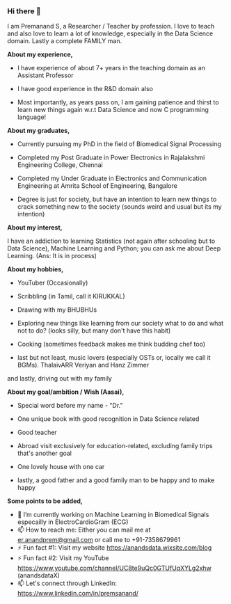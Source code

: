 ### Hi there 👋

I am Premanand S, a Researcher / Teacher by profession. I love to teach and also love to learn a lot of knowledge, especially in the Data Science domain. Lastly a complete FAMILY man. 

**About my experience,**

* I have experience of about 7+ years in the teaching domain as an Assistant Professor

* I have good experience in the R&D domain also

* Most importantly, as years pass on, I am gaining patience and thirst to learn new things again w.r.t Data Science and now C programming language!

**About my graduates,**

* Currently pursuing my PhD in the field of Biomedical Signal Processing

* Completed my Post Graduate in Power Electronics in Rajalakshmi Engineering College, Chennai

* Completed my Under Graduate in Electronics and Communication Engineering at Amrita School of Engineering, Bangalore

* Degree is just for society, but have an intention to learn new things to crack something new to the society (sounds weird and usual but its my intention)

**About my interest,**

I have an addiction to learning Statistics (not again after schooling but to Data Science), Machine Learning and Python; you can ask me about Deep Learning. (Ans: It is in process) 

**About my hobbies,**

* YouTuber (Occasionally) 

* Scribbling (in Tamil, call it KIRUKKAL) 

* Drawing with my BHUBHUs

* Exploring new things like learning from our society what to do and what not to do? (looks silly, but many don't have this habit)

* Cooking (sometimes feedback makes me think budding chef too) 

* last but not least, music lovers (especially OSTs or, locally we call it BGMs). ThalaivARR Veriyan and Hanz Zimmer  

and lastly, driving out with my family

**About my goal/ambition / Wish (Aasai),**

* Special word before my name - "Dr."

* One unique book with good recognition in Data Science related

* Good teacher

* Abroad visit exclusively for education-related, excluding family trips that's another goal

* One lovely house with one car

* lastly, a good father and a good family man to be happy and to make happy

**Some points to be added,**

- 🔭 I’m currently working on Machine Learning in Biomedical Signals especailly in ElectroCardioGram (ECG)
- 📫 How to reach me: Either you can mail me at er.anandprem@gmail.com or call me to +91-7358679961  
- ⚡ Fun fact #1: Visit my website https://anandsdata.wixsite.com/blog 
- ⚡ Fun fact #2: Visit my YouTube https://www.youtube.com/channel/UC8te9uQc0GTUfUqXYLg2xhw (anandsdataX)
- 📫 Let's connect through LinkedIn: https://www.linkedin.com/in/premsanand/


 
